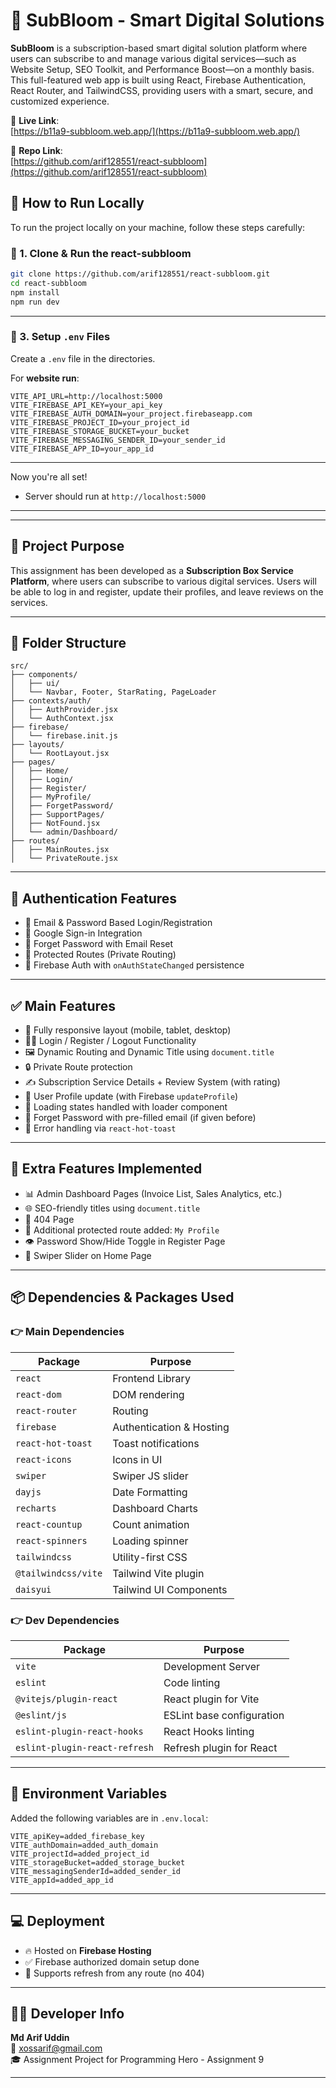 # 🌸 SubBloom - Smart Digital Solutions

**SubBloom** is a subscription-based smart digital solution platform where users can subscribe to and manage various digital services—such as Website Setup, SEO Toolkit, and Performance Boost—on a monthly basis. This full-featured web app is built using React, Firebase Authentication, React Router, and TailwindCSS, providing users with a smart, secure, and customized experience.


🔗 **Live Link**:  
[https://b11a9-subbloom.web.app/](https://b11a9-subbloom.web.app/)

🔗 **Repo Link**:  
[https://github.com/arif128551/react-subbloom](https://github.com/arif128551/react-subbloom)


## 🧪 How to Run Locally

To run the project locally on your machine, follow these steps carefully:

### 🚀 1. Clone & Run the react-subbloom

```bash
git clone https://github.com/arif128551/react-subbloom.git
cd react-subbloom
npm install
npm run dev
```

---

### 🔐 3. Setup `.env` Files

Create a `.env` file in the directories.

For **website run**:
```
VITE_API_URL=http://localhost:5000
VITE_FIREBASE_API_KEY=your_api_key
VITE_FIREBASE_AUTH_DOMAIN=your_project.firebaseapp.com
VITE_FIREBASE_PROJECT_ID=your_project_id
VITE_FIREBASE_STORAGE_BUCKET=your_bucket
VITE_FIREBASE_MESSAGING_SENDER_ID=your_sender_id
VITE_FIREBASE_APP_ID=your_app_id
```

---

Now you're all set!  
- Server should run at `http://localhost:5000`  

---


---

## 🎯 Project Purpose

This assignment has been developed as a **Subscription Box Service Platform**, where users can subscribe to various digital services. Users will be able to log in and register, update their profiles, and leave reviews on the services.


---

## 📁 Folder Structure

```
src/
├── components/
│   ├── ui/
│   └── Navbar, Footer, StarRating, PageLoader
├── contexts/auth/
│   ├── AuthProvider.jsx
│   └── AuthContext.jsx
├── firebase/
│   └── firebase.init.js
├── layouts/
│   └── RootLayout.jsx
├── pages/
│   ├── Home/
│   ├── Login/
│   ├── Register/
│   ├── MyProfile/
│   ├── ForgetPassword/
│   ├── SupportPages/
│   ├── NotFound.jsx
│   └── admin/Dashboard/
├── routes/
│   ├── MainRoutes.jsx
│   └── PrivateRoute.jsx
```

---

## 🔐 Authentication Features

- 🔐 Email & Password Based Login/Registration
- 🔐 Google Sign-in Integration
- 🔐 Forget Password with Email Reset
- 🔐 Protected Routes (Private Routing)
- 🔐 Firebase Auth with `onAuthStateChanged` persistence

---

## ✅ Main Features

- 🔄 Fully responsive layout (mobile, tablet, desktop)
- 🧑‍💻 Login / Register / Logout Functionality
- 🖼️ Dynamic Routing and Dynamic Title using `document.title`
- 🔒 Private Route protection
- ✍️ Subscription Service Details + Review System (with rating)
- 👤 User Profile update (with Firebase `updateProfile`)
- 🚀 Loading states handled with loader component
- 📧 Forget Password with pre-filled email (if given before)
- 🧩 Error handling via `react-hot-toast`

---

## 🧩 Extra Features Implemented

- 📊 Admin Dashboard Pages (Invoice List, Sales Analytics, etc.)
- 🌐 SEO-friendly titles using `document.title`
- 🚫 404 Page
- 🔐 Additional protected route added: `My Profile`
- 👁️ Password Show/Hide Toggle in Register Page
- 🔄 Swiper Slider on Home Page

---

## 📦 Dependencies & Packages Used

### 👉 Main Dependencies

| Package                | Purpose                                  |
|------------------------|------------------------------------------|
| `react`                | Frontend Library                         |
| `react-dom`            | DOM rendering                            |
| `react-router`         | Routing                                  |
| `firebase`             | Authentication & Hosting                 |
| `react-hot-toast`      | Toast notifications                      |
| `react-icons`          | Icons in UI                              |
| `swiper`               | Swiper JS slider                         |
| `dayjs`                | Date Formatting                          |
| `recharts`             | Dashboard Charts                         |
| `react-countup`        | Count animation                          |
| `react-spinners`       | Loading spinner                          |
| `tailwindcss`          | Utility-first CSS                        |
| `@tailwindcss/vite`    | Tailwind Vite plugin                     |
| `daisyui`              | Tailwind UI Components                   |

### 👉 Dev Dependencies

| Package                     | Purpose                          |
|-----------------------------|----------------------------------|
| `vite`                      | Development Server               |
| `eslint`                    | Code linting                     |
| `@vitejs/plugin-react`      | React plugin for Vite            |
| `@eslint/js`                | ESLint base configuration        |
| `eslint-plugin-react-hooks` | React Hooks linting              |
| `eslint-plugin-react-refresh` | Refresh plugin for React      |

---

## 🧪 Environment Variables

Added the following variables are in `.env.local`:

```
VITE_apiKey=added_firebase_key
VITE_authDomain=added_auth_domain
VITE_projectId=added_project_id
VITE_storageBucket=added_storage_bucket
VITE_messagingSenderId=added_sender_id
VITE_appId=added_app_id
```

---

## 💻 Deployment

- 🔥 Hosted on **Firebase Hosting**
- ✅ Firebase authorized domain setup done
- 🔁 Supports refresh from any route (no 404)

---

## 👨‍💻 Developer Info

**Md Arif Uddin**  
📧 xossarif@gmail.com  
🎓 Assignment Project for Programming Hero - Assignment 9

---
